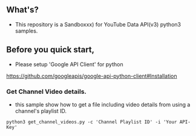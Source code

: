 ## What's?

* This repository is a Sandboxxx) for YouTube Data API(v3) python3 samples.

## Before you quick start,

* Please setup 'Google API Client' for python

https://github.com/googleapis/google-api-python-client#Installation

### Get Channel Video details.

* this sample show how to get a file including video details from using a channel's playlist ID.

`python3 get_channel_videos.py -c 'Channel Playlist ID' -i 'Your API-Key' `
